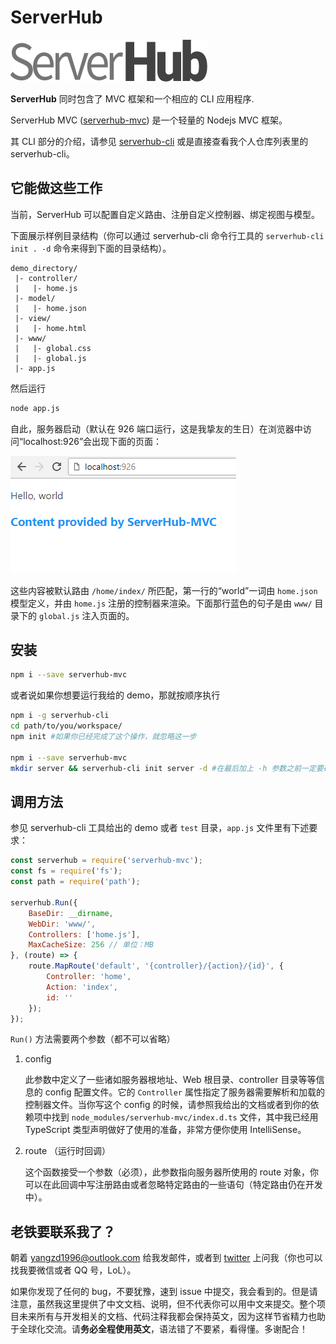 # ServerHub

![](assets/serverhub-compact.png)

**ServerHub** 同时包含了 MVC 框架和一个相应的 CLI 应用程序.

ServerHub MVC ([serverhub-mvc](https://www.npmjs.com/package/serverhub-mvc)) 是一个轻量的 Nodejs MVC 框架。

其 CLI 部分的介绍，请参见 [serverhub-cli](https://www.npmjs.com/package/serverhub-cli) 或是直接查看我个人仓库列表里的 serverhub-cli。

## 它能做这些工作

当前，ServerHub 可以配置自定义路由、注册自定义控制器、绑定视图与模型。

下面展示样例目录结构（你可以通过 serverhub-cli 命令行工具的 `serverhub-cli init . -d` 命令来得到下面的目录结构）。

```plain
demo_directory/
 |- controller/
 |   |- home.js
 |- model/
 |   |- home.json
 |- view/
 |   |- home.html
 |- www/
 |   |- global.css
 |   |- global.js
 |- app.js
```

然后运行

```bash
node app.js
```

自此，服务器启动（默认在 926 端口运行，这是我挚友的生日）在浏览器中访问“localhost:926”会出现下面的页面：

![](assets/demo_homepage.png)

这些内容被默认路由 `/home/index/` 所匹配，第一行的“world”一词由 `home.json` 模型定义，并由 `home.js` 注册的控制器来渲染。下面那行蓝色的句子是由 `www/` 目录下的 `global.js` 注入页面的。

## 安装

```bash
npm i --save serverhub-mvc
```

或者说如果你想要运行我给的 demo，那就按顺序执行

```bash
npm i -g serverhub-cli
cd path/to/you/workspace/
npm init #如果你已经完成了这个操作，就忽略这一步

npm i --save serverhub-mvc
mkdir server && serverhub-cli init server -d #在最后加上 -h 参数之前一定要确定好，因为会清空整个 server 目录
```

## 调用方法

参见 serverhub-cli 工具给出的 demo 或者 `test` 目录，`app.js` 文件里有下述要求：

```js
const serverhub = require('serverhub-mvc');
const fs = require('fs');
const path = require('path');

serverhub.Run({
    BaseDir: __dirname,
    WebDir: 'www/',
    Controllers: ['home.js'],
    MaxCacheSize: 256 // 单位：MB
}, (route) => {
    route.MapRoute('default', '{controller}/{action}/{id}', {
        Controller: 'home',
        Action: 'index',
        id: ''
    });
});
```

`Run()` 方法需要两个参数（都不可以省略）

1. config

    此参数中定义了一些诸如服务器根地址、Web 根目录、controller 目录等等信息的 config 配置文件。它的 `Controller` 属性指定了服务器需要解析和加载的控制器文件。当你写这个 config 的时候，请参照我给出的文档或者到你的依赖项中找到 `node_modules/serverhub-mvc/index.d.ts` 文件，其中我已经用 TypeScript 类型声明做好了使用的准备，非常方便你使用 IntelliSense。
1. route （运行时回调）

    这个函数接受一个参数（必须），此参数指向服务器所使用的 route 对象，你可以在此回调中写注册路由或者忽略特定路由的一些语句（特定路由仍在开发中）。

## 老铁要联系我了？

朝着 [yangzd1996@outlook.com](mailto:yangzd1996@outlook.com) 给我发邮件，或者到 [twitter](https://twitter.com/SrMoriaty) 上问我（你也可以找我要微信或者 QQ 号，LoL）。

如果你发现了任何的 bug，不要犹豫，速到 issue 中提交，我会看到的。但是请注意，虽然我这里提供了中文文档、说明，但不代表你可以用中文来提交。整个项目未来所有与开发相关的文档、代码注释我都会保持英文，因为这样节省精力也助于全球化交流。请**务必全程使用英文**，语法错了不要紧，看得懂。多谢配合！